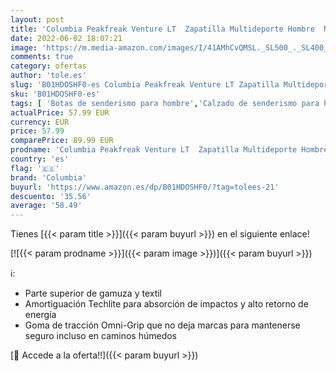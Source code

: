 ```yaml
---
layout: post
title: 'Columbia Peakfreak Venture LT  Zapatilla Multideporte Hombre  Negro  Shark/Valencia   41 EU'
date: 2022-06-02 18:07:21
image: 'https://m.media-amazon.com/images/I/41AMhCvQMSL._SL500_._SL400_.jpg'
comments: true
category: ofertas
author: 'tole.es'
slug: 'B01HDOSHF0-es Columbia Peakfreak Venture LT Zapatilla Multideporte...'
sku: 'B01HDOSHF0-es'
tags: [ 'Botas de senderismo para hombre','Calzado de senderismo para hombre','Calzado deportivo para hombre','Zapatillas y calzado deportivo para hombre','Zapatos','Zapatos para hombre','Zapatos y complementos','columbia','zapatilla','🇪🇸', ]
actualPrice: 57.99 EUR
currency: EUR
price: 57.99
comparePrice: 89.99 EUR
prodname: 'Columbia Peakfreak Venture LT  Zapatilla Multideporte Hombre  Negro  Shark/Valencia   41 EU'
country: 'es'
flag: '🇪🇸'
brand: 'Columbia'
buyurl: 'https://www.amazon.es/dp/B01HDOSHF0/?tag=tolees-21'
descuento: '35.56'
average: '58.49'
---
```


Tienes [{{< param title >}}]({{< param buyurl >}}) en el siguiente enlace!

[![{{< param prodname >}}]({{< param image >}})]({{< param buyurl >}})

ℹ️:

- Parte superior de gamuza y textil
- Amortiguación Techlite para absorción de impactos y alto retorno de energía
- Goma de tracción Omni-Grip que no deja marcas para mantenerse seguro incluso en caminos húmedos

[🛒 Accede a la oferta!!]({{< param buyurl >}})
